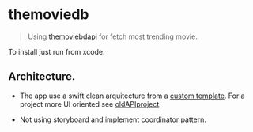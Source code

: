 # themoviedb
> Using [themoviebdapi](https://developers.themoviedb.org/3) for fetch most trending movie.

To install just run from xcode.


## Architecture.

- The app use a swift clean arquitecture from a [custom template](https://github.com/danielrobleM/CleanSwiftTemplate). For a project more UI oriented see [oldAPIproject](https://github.com/danielrobleM/movieAPI).

- Not using storyboard and implement coordinator pattern.